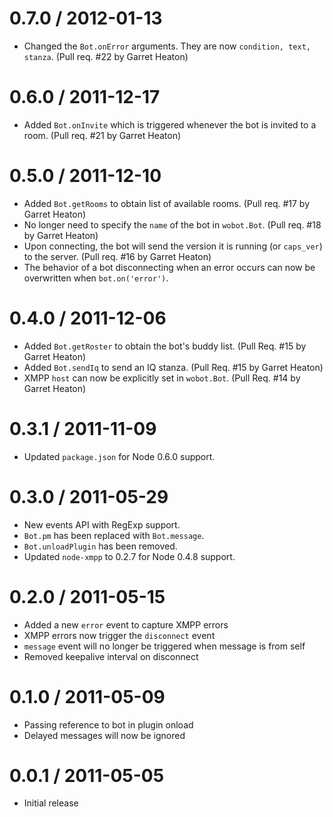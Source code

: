 0.7.0 / 2012-01-13
==================

  * Changed the `Bot.onError` arguments. They are now `condition, text, stanza`. (Pull req. #22 by Garret Heaton)

0.6.0 / 2011-12-17
==================

  * Added `Bot.onInvite` which is triggered whenever the bot is invited to a room. (Pull req. #21 by Garret Heaton)

0.5.0 / 2011-12-10
==================

  * Added `Bot.getRooms` to obtain list of available rooms. (Pull req. #17 by Garret Heaton)
  * No longer need to specify the `name` of the bot in `wobot.Bot`. (Pull req. #18 by Garret Heaton)
  * Upon connecting, the bot will send the version it is running (or `caps_ver`) to the server. (Pull req. #16 by Garret Heaton)
  * The behavior of a bot disconnecting when an error occurs can now be overwritten when `bot.on('error')`.

0.4.0 / 2011-12-06
==================

  * Added `Bot.getRoster` to obtain the bot's buddy list. (Pull Req. #15 by Garret Heaton)
  * Added `Bot.sendIq` to send an IQ stanza. (Pull Req. #15 by Garret Heaton)
  * XMPP `host` can now be explicitly set in `wobot.Bot`. (Pull Req. #14 by Garret Heaton)

0.3.1 / 2011-11-09
==================

  * Updated `package.json` for Node 0.6.0 support.

0.3.0 / 2011-05-29
==================

  * New events API with RegExp support.
  * `Bot.pm` has been replaced with `Bot.message`.
  * `Bot.unloadPlugin` has been removed.
  * Updated `node-xmpp` to 0.2.7 for Node 0.4.8 support.

0.2.0 / 2011-05-15
==================

  * Added a new `error` event to capture XMPP errors
  * XMPP errors now trigger the `disconnect` event
  * `message` event will no longer be triggered when message is from self
  * Removed keepalive interval on disconnect

0.1.0 / 2011-05-09
==================

  * Passing reference to bot in plugin onload
  * Delayed messages will now be ignored

0.0.1 / 2011-05-05
==================

  * Initial release

